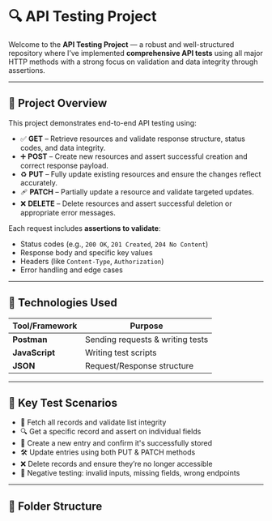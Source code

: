 # 🔍 API Testing Project

Welcome to the **API Testing Project** — a robust and well-structured repository where I’ve implemented **comprehensive API tests** using all major HTTP methods with a strong focus on validation and data integrity through assertions.

---

## 📌 Project Overview

This project demonstrates end-to-end API testing using:

- ✅ **GET** – Retrieve resources and validate response structure, status codes, and data integrity.
- ➕ **POST** – Create new resources and assert successful creation and correct response payload.
- ♻️ **PUT** – Fully update existing resources and ensure the changes reflect accurately.
- 🩹 **PATCH** – Partially update a resource and validate targeted updates.
- ❌ **DELETE** – Delete resources and assert successful deletion or appropriate error messages.

Each request includes **assertions to validate**:
- Status codes (e.g., `200 OK`, `201 Created`, `204 No Content`)
- Response body and specific key values
- Headers (like `Content-Type`, `Authorization`)
- Error handling and edge cases

---

## 🚀 Technologies Used

| Tool/Framework | Purpose                          |
|----------------|----------------------------------|
| **Postman**    | Sending requests & writing tests |
| **JavaScript** | Writing test scripts             |
| **JSON**       | Request/Response structure       |

---

## 🧪 Key Test Scenarios

- 🔄 Fetch all records and validate list integrity
- 🔍 Get a specific record and assert on individual fields
- 🧾 Create a new entry and confirm it's successfully stored
- 🛠️ Update entries using both PUT & PATCH methods
- ❌ Delete records and ensure they’re no longer accessible
- 🚧 Negative testing: invalid inputs, missing fields, wrong endpoints

---

## 📁 Folder Structure

